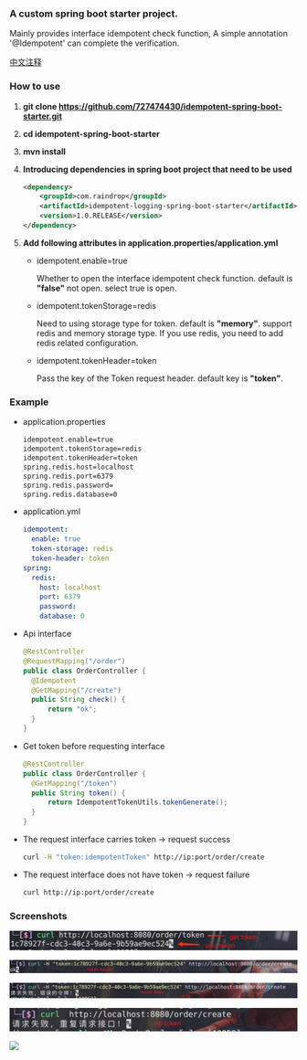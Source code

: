 ### A custom spring boot starter project.

  Mainly provides interface idempotent check function, A simple annotation '@Idempotent' can complete the verification.

  [中文注释](./README_CN.md) 


### How to use

1. **git clone https://github.com/727474430/idempotent-spring-boot-starter.git**

2. **cd idempotent-spring-boot-starter**

3. **mvn install**

4. **Introducing dependencies in spring boot project that need to be used**

   ```xml
   <dependency>
       <groupId>com.raindrop</groupId>
       <artifactId>idempotent-logging-spring-boot-starter</artifactId>
       <version>1.0.RELEASE</version>
   </dependency>
   ```

5. **Add following attributes in application.properties/application.yml**

   * idempotent.enable=true

     Whether to open the interface idempotent check function. default is **"false"** not open. select true is open.

   * idempotent.tokenStorage=redis

     Need to using storage type for token. default is **"memory"**. support redis and memory storage type. If you use 
     redis, you need to add redis related configuration.

   * idempotent.tokenHeader=token

     Pass the key of the Token request header. default key is **"token"**.



### Example

* application.properties

  ```properties
  idempotent.enable=true
  idempotent.tokenStorage=redis
  idempotent.tokenHeader=token
  spring.redis.host=localhost
  spring.redis.port=6379
  spring.redis.password=
  spring.redis.database=0
  ```

* application.yml

  ```yaml
  idempotent:
    enable: true
    token-storage: redis
    token-header: token
  spring:
    redis:
      host: localhost
      port: 6379
      password:
      database: 0
  ```
  
* Api interface

  ```java
  @RestController
  @RequestMapping("/order")
  public class OrderController {
    @Idempotent
    @GetMapping("/create")
    public String check() {
        return "ok";
    }
  }
  ```
  
* Get token before requesting interface

  ```java
  @RestController
  public class OrderController {
    @GetMapping("/token")
    public String token() {
        return IdempotentTokenUtils.tokenGenerate();
    }
  }
  ```

* The request interface carries token -> request success

  ```bash
  curl -H "token:idempotentToken" http://ip:port/order/create
  ```
  
* The request interface does not have token -> request failure

  ```bash
  curl http://ip:port/order/create
  ```
  
### Screenshots

![get-token](src/main/resources/img/get-token.png)

![token-header](src/main/resources/img/token-header.png)

![repeat-token](src/main/resources/img/repeat-token.png)

![no-token](src/main/resources/img/no-token.png)

[![](https://jitpack.io/v/727474430/idempotent-spring-boot-starter.svg)](https://jitpack.io/#727474430/idempotent-spring-boot-starter)
